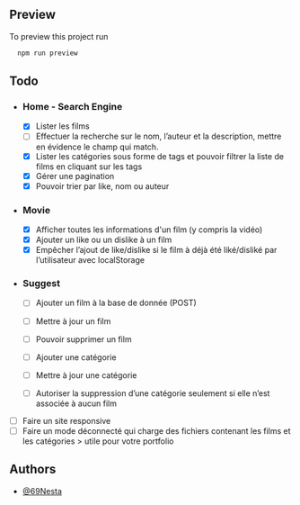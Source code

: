 
## Preview
To preview this project run

```bash
  npm run preview
```


## Todo

- ### Home - Search Engine
    - [x] Lister les films
    - [ ] Effectuer la recherche sur le nom, l’auteur et la description, mettre en évidence le champ qui match.
    - [x] Lister les catégories sous forme de tags et pouvoir filtrer la liste de films en cliquant sur les tags
    - [x] Gérer une pagination
    - [x] Pouvoir trier par like, nom ou auteur

- ### Movie
    - [x] Afficher toutes les informations d'un film (y compris la vidéo)
    - [x] Ajouter un like ou un dislike à un film
    - [x] Empêcher l’ajout de like/dislike si le film à déjà été liké/disliké par l’utilisateur avec localStorage

- ### Suggest
    - [ ] Ajouter un film à la base de donnée (POST)
    - [ ] Mettre à jour un film
    - [ ] Pouvoir supprimer un film
    - [ ] Ajouter une catégorie
    - [ ] Mettre à jour une catégorie
    - [ ] Autoriser la suppression d’une catégorie seulement si elle n’est associée à aucun film


- [ ] Faire un site responsive
- [ ] Faire un mode déconnecté qui charge des fichiers contenant les films et les catégories > utile pour votre portfolio

## Authors

- [@69Nesta](https://www.github.com/69Nesta)


